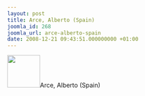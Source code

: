 ```yaml
---
layout: post
title: Arce, Alberto (Spain)
joomla_id: 268
joomla_url: arce-alberto-spain
date: 2008-12-21 09:43:51.000000000 +01:00
---
```

<img src="http://www.freegaza.org/uploads/passengers/" width="75" />Arce, Alberto (Spain)<p><a href=""></a></p>
